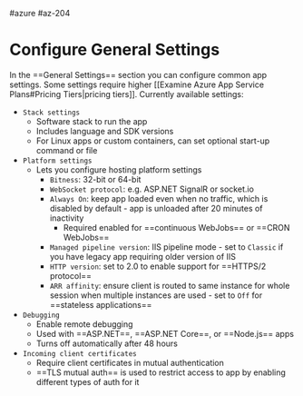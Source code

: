 #azure #az-204 

# Configure General Settings
In the ==General Settings== section you can configure common app settings.
Some settings require higher [[Examine Azure App Service Plans#Pricing Tiers|pricing tiers]].
Currently available settings:
- `Stack settings`
	- Software stack to run the app
	- Includes language and SDK versions
	- For Linux apps or custom containers, can set optional start-up command or file
- `Platform settings`
	- Lets you configure hosting platform settings
		- `Bitness`: 32-bit or 64-bit
		- `WebSocket protocol`: e.g. ASP.NET SignalR or socket.io
		- `Always On`: keep app loaded even when no traffic, which is disabled by default - app is unloaded after 20 minutes of inactivity
			- Required enabled for ==continuous WebJobs== or ==CRON WebJobs==
		- `Managed pipeline version`: IIS pipeline mode - set to `Classic` if you have legacy app requiring older version of IIS
		- `HTTP version`: set to 2.0 to enable support for ==HTTPS/2 protocol==
		- `ARR affinity`: ensure client is routed to same instance for whole session when multiple instances are used - set to `Off` for ==stateless applications==
- `Debugging`
	- Enable remote debugging
	- Used with ==ASP.NET==, ==ASP.NET Core==, or ==Node.js== apps
	- Turns off automatically after 48 hours
- `Incoming client certificates`
	- Require client certificates in mutual authentication
	- ==TLS mutual auth== is used to restrict access to app by enabling different types of auth for it